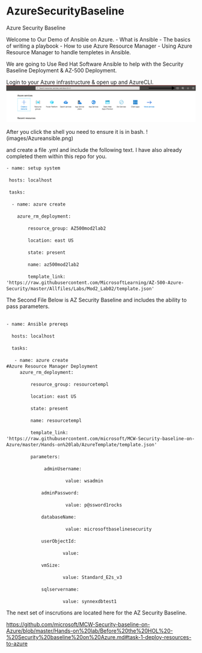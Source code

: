 # AzureSecurityBaseline
Azure Security Baseline

Welcome to Our Demo of Ansible on Azure. 
    - What is Ansible
    - The basics of writing a playbook
    - How to use Azure Resource Manager 
    - Using Azure Resource Manager to handle templetes in Ansible. 

We are going to Use Red Hat Software Ansible to help with the Security Baseline Deployment & AZ-500 Deployment. 

Login to your Azure infrastructure & open up and AzureCLI. 
![image](images/azurecli.png)

After you click the shell you need to ensure it is in bash. 
!(images/Azureansible.png)

and create a file .yml and include the following text. I have also already completed them within this repo for you. 

 ``` 
- name: setup system

  hosts: localhost

  tasks:

   - name: azure create

     azure_rm_deployment:

         resource_group: AZ500mod2lab2

         location: east US

         state: present

         name: az500mod2lab2

         template_link: 'https://raw.githubusercontent.com/MicrosoftLearning/AZ-500-Azure-Security/master/Allfiles/Labs/Mod2_Lab02/template.json'
```
         

The Second File Below is AZ Security Baseline and includes the ability to pass parameters.


<div class="yaml"> 

```

- name: Ansible prereqs 

  hosts: localhost

  tasks:

   - name: azure create 
#Azure Resource Manager Deployment
     azure_rm_deployment:

         resource_group: resourcetempl

         location: east US

         state: present

         name: resourcetempl

         template_link: 'https://raw.githubusercontent.com/microsoft/MCW-Security-baseline-on-Azure/master/Hands-on%20lab/AzureTemplate/template.json'

         parameters:

              adminUsername:

                      value: wsadmin

             adminPassword:

                      value: p@ssword1rocks

             databaseName:

                      value: microsoftbaselinesecurity

             userObjectId:

                     value: 

             vmSize:

                     value: Standard_E2s_v3

             sqlservername:

                     value: synnexdbtest1     

```
</div>

The next set of inscrutions are located here for the AZ Security Baseline. 


https://github.com/microsoft/MCW-Security-baseline-on-Azure/blob/master/Hands-on%20lab/Before%20the%20HOL%20-%20Security%20baseline%20on%20Azure.md#task-1-deploy-resources-to-azure

